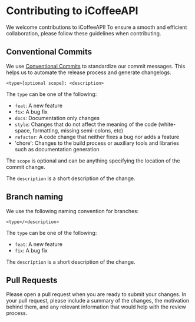 # Contributing to iCoffeeAPI

We welcome contributions to iCoffeeAPI! To ensure a smooth and efficient collaboration, please follow these guidelines when contributing.

## Conventional Commits

We use [Conventional Commits](https://www.conventionalcommits.org/en/v1.0.0/) to standardize our commit messages. This helps us to automate the release process and generate changelogs.

```
<type>[optional scope]: <description>
```

The `type` can be one of the following:

- `feat`: A new feature
- `fix`: A bug fix
- `docs`: Documentation only changes
- `style`: Changes that do not affect the meaning of the code (white-space, formatting, missing semi-colons, etc)
- `refactor`: A code change that neither fixes a bug nor adds a feature
- 'chore': Changes to the build process or auxiliary tools and libraries such as documentation generation

The `scope` is optional and can be anything specifying the location of the commit change.

The `description` is a short description of the change.

## Branch naming

We use the following naming convention for branches:

```
<type>/<description>
```

The `type` can be one of the following:

- `feat`: A new feature
- `fix`: A bug fix

The `description` is a short description of the change.

## Pull Requests

Please open a pull request when you are ready to submit your changes. In your pull request, please include a summary of the changes, the motivation behind them, and any relevant information that would help with the review process.


